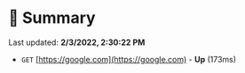# 📖 Summary
Last updated: **2/3/2022, 2:30:22 PM**

- `GET` [https://google.com](https://google.com) - **Up** (173ms)
